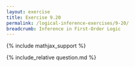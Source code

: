 ```yaml
---
layout: exercise
title: Exercise 9.20
permalink: /logical-inference-exercises/9-20/
breadcrumb: Inference in First-Order Logic
---
```


{% include mathjax_support %}

<div><i class="arrow-up" data-chapter="logical-inference-exercises" data-exercise="ex_20" data-rating="0"></i></div>
{% include_relative question.md %}
